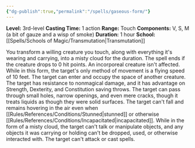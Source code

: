 ```yaml
---
{"dg-publish":true,"permalink":"/spells/gaseous-form/"}
---
```


**Level:** 3rd-level
**Casting Time:** 1 action
**Range:** Touch
**Components:** V, S, M (a bit of gauze and a wisp of smoke)
**Duration:** 1 hour
**School:** [[Spells/Schools of Magic/Transmutation\|Transmutation]]

You transform a willing creature you touch, along with everything it's wearing and carrying, into a misty cloud for the duration. The spell ends if the creature drops to 0 hit points. An incorporeal creature isn't affected.
While in this form, the target's only method of movement is a flying speed of 10 feet. The target can enter and occupy the space of another creature. The target has resistance to nonmagical damage, and it has advantage on Strength, Dexterity, and Constitution saving throws. The target can pass through small holes, narrow openings, and even mere cracks, though it treats liquids as though they were solid surfaces. The target can't fall and remains hovering in the air even when [[Rules/References/Conditions/Stunned\|stunned]] or otherwise [[Rules/References/Conditions/Incapacitated\|incapacitated]].
While in the form of a misty cloud, the target can't talk or manipulate objects, and any objects it was carrying or holding can't be dropped, used, or otherwise interacted with. The target can't attack or cast spells.